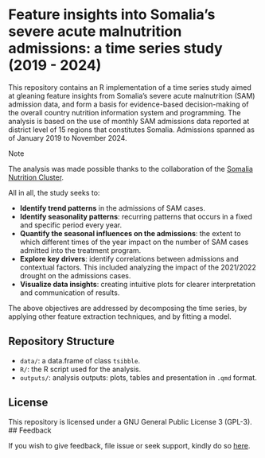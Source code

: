 

# Feature insights into Somalia’s severe acute malnutrition admissions: a time series study (2019 - 2024)

This repository contains an R implementation of a time series study
aimed at gleaning feature insights from Somalia’s severe acute
malnutrition (SAM) admission data, and form a basis for evidence-based
decision-making of the overall country nutrition information system and
programming. The analysis is based on the use of monthly SAM admissions
data reported at district level of 15 regions that constitutes Somalia.
Admissions spanned as of January 2019 to November 2024.

> [!NOTE]
>
> The analysis was made possible thanks to the collaboration of the
> [Somalia Nutrition
> Cluster](https://response.reliefweb.int/somalia/nutrition).

All in all, the study seeks to:

- **Identify trend patterns** in the admissions of SAM cases.
- **Identify seasonality patterns**: recurring patterns that occurs in a
  fixed and specific period every year.
- **Quantify the seasonal influences on the admissions**: the extent to
  which different times of the year impact on the number of SAM cases
  admitted into the treatment program.
- **Explore key drivers**: identify correlations between admissions and
  contextual factors. This included analyzing the impact of the
  2021/2022 drought on the admissions cases.
- **Visualize data insights**: creating intuitive plots for clearer
  interpretation and communication of results.

The above objectives are addressed by decomposing the time series, by
applying other feature extraction techniques, and by fitting a model.

## Repository Structure

- `data/`: a data.frame of class `tsibble`.
- `R/`: the R script used for the analysis.
- `outputs/`: analysis outputs: plots, tables and presentation in `.qmd`
  format.

## License

This repository is licensed under a GNU General Public License 3
(GPL-3). \## Feedback

If you wish to give feedback, file issue or seek support, kindly do so
[here](https://github.com/nutimes/som-sam-admit/issues).
